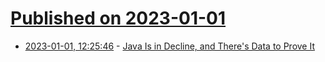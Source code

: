 # [Published on 2023-01-01](index.md)

* [2023-01-01, 12:25:46](https://news.ycombinator.com/item?id=34205773) - [Java Is in Decline, and There's Data to Prove It](https://devm.io/java/java-decline-kotlin)
